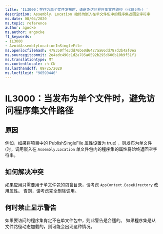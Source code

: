 ```yaml
---
title: 'IL3000：在作为单个文件发布时，请避免访问程序集文件路径 (代码分析) '
description: Assembly，Location 始终为嵌入在单文件包中的程序集返回空字符串
ms.date: 08/04/2020
ms.topic: reference
author: agocke
ms.author: angocke
f1_keywords:
- IL3000
- AvoidAssemblyLocationInSingleFile
ms.openlocfilehash: 478350ffe3dd70b60d6427aa66dd787d3b4af0ea
ms.sourcegitcommit: 2e4adc490c1d2a705a0592b295d606b10b9f51f1
ms.translationtype: MT
ms.contentlocale: zh-CN
ms.lasthandoff: 09/25/2020
ms.locfileid: "96590446"
---
```

# <a name="il3000-avoid-accessing-assembly-file-path-when-publishing-as-a-single-file"></a>IL3000：当发布为单个文件时，避免访问程序集文件路径

## <a name="cause"></a>原因

例如，如果将项目中的 PublishSingleFile 属性设置为 true) ，则发布为单文件 (时，调用嵌入在 `Assembly.Location` 单文件包内的程序集的属性将始终返回空字符串。

## <a name="how-to-fix-violations"></a>如何解决冲突

如果应用只需要用于单文件包的包含目录，请考虑 `AppContext.BaseDirectory` 改用属性。 否则，请考虑完全删除调用。

## <a name="when-to-suppress-warnings"></a>何时禁止显示警告

如果要访问的程序集肯定不在单文件包中，则此警告是合适的。 如果程序集是从文件路径动态加载的，则可能会出现这种情况。
